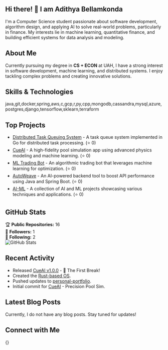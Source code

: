 ## Hi there! 👋 I am Adithya Bellamkonda

I'm a Computer Science student passionate about software development, algorithm design, and applying AI to solve real-world problems, particularly in finance. My interests lie in machine learning, quantitative finance, and building efficient systems for data analysis and modeling.

## About Me

Currently pursuing my degree in **CS + ECON** at UAH, I have a strong interest in software development, machine learning, and distributed systems. I enjoy tackling complex problems and creating innovative solutions.

## Skills & Technologies

java,git,docker,spring,aws,c,gcp,r,py,cpp,mongodb,cassandra,mysql,azure,postgres,django,tensorflow,sklearn,terraform

## Top Projects

- [Distributed Task Queuing System](https://github.com/ab0626/Distributed-Task-Queuing-System) - A task queue system implemented in Go for distributed task processing. (⭐ 0)
- [CueAI](https://github.com/ab0626/CueAI) - A high-fidelity pool simulation app using advanced physics modeling and machine learning. (⭐ 0)
- [ML Trading Bot](https://github.com/ab0626/ML-Trading-Bot) - An algorithmic trading bot that leverages machine learning for optimization. (⭐ 0)
- [AutoWeave](https://github.com/ab0626/AutoWeave) - An AI-powered backend tool to boost API performance using Java and Spring Boot. (⭐ 0)
- [AI-ML](https://github.com/ab0626/AI-ML) - A collection of AI and ML projects showcasing various techniques and applications. (⭐ 0)

## GitHub Stats

🏆 **Public Repositories:** 16  
👥 **Followers:** 1  
👤 **Following:** 2  
![GitHub Stats](https://github-readme-stats.vercel.app/api?username=ab0626&show_icons=true&theme=radical)

## Recent Activity

- Released [CueAI v1.0.0](https://github.com/ab0626/CueAI/releases/tag/v1.0.0) - 🚀 The First Break!  
- Created the [Rust-based OS](https://github.com/ab0626/Rust-based-OS).  
- Pushed updates to [personal-portfolio](https://github.com/ab0626/personal-portfolio).  
- Initial commit for [CueAI](https://github.com/ab0626/CueAI) - Precision Pool Sim.

## Latest Blog Posts

Currently, I do not have any blog posts. Stay tuned for updates!

## Connect with Me

{}
